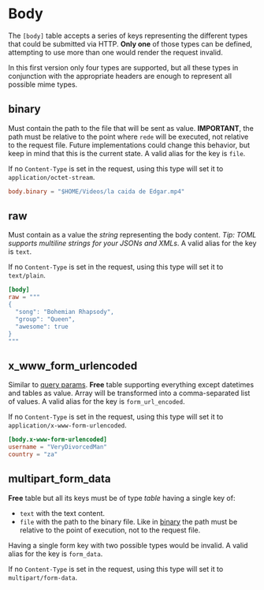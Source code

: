 # Body

The `[body]` table accepts a series of keys representing the different
types that could be submitted via HTTP. **Only one** of those types
can be defined, attempting to use more than one would render the
request invalid.

In this first version only four types are supported, but all these
types in conjunction with the appropriate headers are enough to
represent all possible mime types.

## binary

Must contain the path to the file that will be sent as value.
**IMPORTANT**, the path must be relative to the point where `rede`
will be executed, not relative to the request file. Future
implementations could change this behavior, but keep in mind
that this is the current state. A valid alias for the key is `file`.

If no `Content-Type` is set in the request, using this type will
set it to `application/octet-stream`.

```toml
body.binary = "$HOME/Videos/la caida de Edgar.mp4"
```

## raw

Must contain as a value the _string_ representing the body content.
_Tip: TOML supports multiline strings for your JSONs and XMLs_.
A valid alias for the key is `text`.

If no `Content-Type` is set in the request, using this type
will set it to `text/plain`.

```toml
[body]
raw = """
{
  "song": "Bohemian Rhapsody",
  "group": "Queen",
  "awesome": true
}
"""
```

## x_www_form_urlencoded

Similar to [query params](../request_dsl.md#query_params).
**Free** table supporting everything except datetimes and tables
as value. Array will be transformed into a comma-separated list of values.
A valid alias for the key is `form_url_encoded`.

If no `Content-Type` is set in the request, using this type will
set it to `application/x-www-form-urlencoded`.

```toml
[body.x-www-form-urlencoded]
username = "VeryDivorcedMan"
country = "za"
```

## multipart_form_data

**Free** table but all its keys must be of type _table_ having a single key of:

- `text` with the text content.
- `file` with the path to the binary file. Like in [binary](#binary)
the path must be relative to the point of execution, not to the request file.

Having a single form key with two possible types would be invalid. A valid
alias for the key is `form_data`.

If no `Content-Type` is set in the request, using this type will set it
to `multipart/form-data`.
